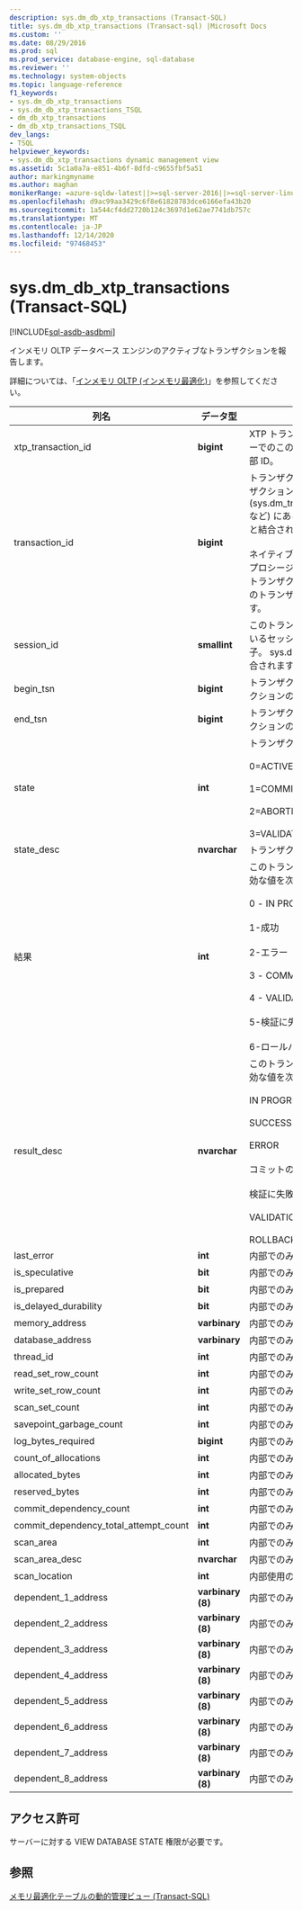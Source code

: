 ```yaml
---
description: sys.dm_db_xtp_transactions (Transact-SQL)
title: sys.dm_db_xtp_transactions (Transact-sql) |Microsoft Docs
ms.custom: ''
ms.date: 08/29/2016
ms.prod: sql
ms.prod_service: database-engine, sql-database
ms.reviewer: ''
ms.technology: system-objects
ms.topic: language-reference
f1_keywords:
- sys.dm_db_xtp_transactions
- sys.dm_db_xtp_transactions_TSQL
- dm_db_xtp_transactions
- dm_db_xtp_transactions_TSQL
dev_langs:
- TSQL
helpviewer_keywords:
- sys.dm_db_xtp_transactions dynamic management view
ms.assetid: 5c1a0a7a-e851-4b6f-8dfd-c9655fbf5a51
author: markingmyname
ms.author: maghan
monikerRange: =azure-sqldw-latest||>=sql-server-2016||>=sql-server-linux-2017||=azuresqldb-mi-current
ms.openlocfilehash: d9ac99aa3429c6f8e61828783dce6166efa43b20
ms.sourcegitcommit: 1a544cf4dd2720b124c3697d1e62ae7741db757c
ms.translationtype: MT
ms.contentlocale: ja-JP
ms.lasthandoff: 12/14/2020
ms.locfileid: "97468453"
---
```

# <a name="sysdm_db_xtp_transactions-transact-sql"></a>sys.dm_db_xtp_transactions (Transact-SQL)
[!INCLUDE[sql-asdb-asdbmi](../../includes/applies-to-version/sql-asdb-asdbmi.md)]

  インメモリ OLTP データベース エンジンのアクティブなトランザクションを報告します。  
  
 詳細については、「[インメモリ OLTP &#40;インメモリ最適化&#41;](../../relational-databases/in-memory-oltp/in-memory-oltp-in-memory-optimization.md)」を参照してください。  
    
|列名|データ型|説明|  
|-----------------|---------------|-----------------|  
|xtp_transaction_id|**bigint**|XTP トランザクションマネージャーでのこのトランザクションの内部 ID。|  
|transaction_id|**bigint**|トランザクション ID。 他のトランザクション関連の DMV (sys.dm_tran_active_transactions など) にあるトランザクション ID と結合されます。<br /><br /> ネイティブ コンパイル ストアド プロシージャによって開始されたトランザクションなど、XTP のみのトランザクションの場合は 0 です。|  
|session_id|**smallint**|このトランザクションを実行しているセッションのセッション識別子。 sys.dm_exec_sessions と結合されます。|  
|begin_tsn|**bigint**|トランザクションの開始トランザクションのシリアル番号。|  
|end_tsn|**bigint**|トランザクションの終了トランザクションのシリアル番号。|  
|state|**int**|トランザクションの状態。<br /><br /> 0=ACTIVE<br /><br /> 1=COMMITTED<br /><br /> 2=ABORTED<br /><br /> 3=VALIDATING|  
|state_desc|**nvarchar**|トランザクションの状態の説明。|  
|結果|**int**|このトランザクションの結果。 有効な値を次に示します。<br /><br /> 0 - IN PROGRESS<br /><br /> 1-成功<br /><br /> 2-エラー<br /><br /> 3 - COMMIT DEPENDENCY<br /><br /> 4 - VALIDATION FAILED (RR)<br /><br /> 5-検証に失敗しました (SR)<br /><br /> 6-ロールバック|  
|result_desc|**nvarchar**|このトランザクションの結果。 有効な値を次に示します。<br /><br /> IN PROGRESS<br /><br /> SUCCESS<br /><br /> ERROR<br /><br /> コミットの依存関係<br /><br /> 検証に失敗しました (RR)<br /><br /> VALIDATION FAILED (SR)<br /><br /> ROLLBACK|  
|last_error|**int**|内部でのみ使用されます|  
|is_speculative|**bit**|内部でのみ使用されます|  
|is_prepared|**bit**|内部でのみ使用されます|  
|is_delayed_durability|**bit**|内部でのみ使用されます|  
|memory_address|**varbinary**|内部でのみ使用されます|  
|database_address|**varbinary**|内部でのみ使用されます|  
|thread_id|**int**|内部でのみ使用されます|  
|read_set_row_count|**int**|内部でのみ使用されます|  
|write_set_row_count|**int**|内部でのみ使用されます|  
|scan_set_count|**int**|内部でのみ使用されます|  
|savepoint_garbage_count|**int**|内部でのみ使用されます|  
|log_bytes_required|**bigint**|内部でのみ使用されます|  
|count_of_allocations|**int**|内部でのみ使用されます|  
|allocated_bytes|**int**|内部でのみ使用されます|  
|reserved_bytes|**int**|内部でのみ使用されます|  
|commit_dependency_count|**int**|内部でのみ使用されます|  
|commit_dependency_total_attempt_count|**int**|内部でのみ使用されます|  
|scan_area|**int**|内部でのみ使用されます|  
|scan_area_desc|**nvarchar**|内部でのみ使用されます|  
|scan_location|**int**|内部使用のみ。|  
|dependent_1_address|**varbinary (8)**|内部でのみ使用されます|  
|dependent_2_address|**varbinary (8)**|内部でのみ使用されます|  
|dependent_3_address|**varbinary (8)**|内部でのみ使用されます|  
|dependent_4_address|**varbinary (8)**|内部でのみ使用されます|  
|dependent_5_address|**varbinary (8)**|内部でのみ使用されます|  
|dependent_6_address|**varbinary (8)**|内部でのみ使用されます|  
|dependent_7_address|**varbinary (8)**|内部でのみ使用されます|  
|dependent_8_address|**varbinary (8)**|内部でのみ使用されます|  
  
## <a name="permissions"></a>アクセス許可  
 サーバーに対する VIEW DATABASE STATE 権限が必要です。  
  
## <a name="see-also"></a>参照  
 [メモリ最適化テーブルの動的管理ビュー &#40;Transact-SQL&#41;](../../relational-databases/system-dynamic-management-views/memory-optimized-table-dynamic-management-views-transact-sql.md)  
  
  
